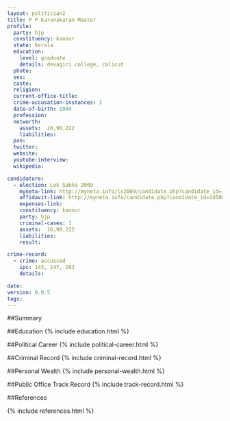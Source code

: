 ```yaml
---
layout: politician2
title: P P Karunakaran Master
profile: 
  party: bjp
  constituency: kannur
  state: kerala
  education: 
    level: graduate
    details: devagiri college, calicut
  photo: 
  sex: 
  caste: 
  religion: 
  current-office-title: 
  crime-accusation-instances: 1
  date-of-birth: 1949
  profession: 
  networth: 
    assets:  16,90,222
    liabilities: 
  pan: 
  twitter: 
  website: 
  youtube-interview: 
  wikipedia: 

candidature: 
  - election: Lok Sabha 2009
    myneta-link: http://myneta.info/ls2009/candidate.php?candidate_id=1458
    affidavit-link: http://myneta.info/candidate.php?candidate_id=1458&scan=original
    expenses-link: 
    constituency: kannur 
    party: bjp
    criminal-cases: 1
    assets:  16,90,222
    liabilities: 
    result:  

crime-record: 
  - crime: accussed
    ipc: 143, 147, 283
    details:    

date: 
version: 0.0.5
tags: 
---
```

##Summary


##Education
{% include education.html %}


##Political Career
{% include political-career.html %}


##Criminal Record
{% include criminal-record.html %}


##Personal Wealth
{% include personal-wealth.html %}


##Public Office Track Record
{% include track-record.html %}


##References


{% include references.html %}